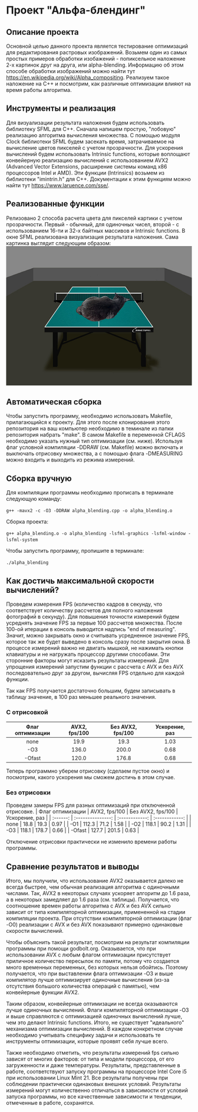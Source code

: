 # Проект "Альфа-блендинг"
## Описание проекта
Основной целью данного проекта является тестирование оптимизаций для редактирования растровых изображений. Возьмем один из самых простых примеров обработки изобажений - попиксельное наложение 2-х картинок друг на друга, или alpha-blending. Информацию об этом способе обработки изображений можно найти тут https://en.wikipedia.org/wiki/Alpha_compositing.
Реализуем такое наложение на С++ и посмотрим, как различные оптимизации влияют на время работы алгоритма.
## Инструменты и реализация
Для визуализации результата наложения будем использовать библиотеку SFML для C++.
Сначала напишем простую, "лобовую" реализацию алгоритма вычисления множества. С помощью модуля Clock библиотеки SFML будем засекать время, затрачиваемое на вычисление цветов пикселей с учетом прозрачности.
Для ускорения вычислений будем использовать Intrinsic functions, которые воплощают конвейерную реализацию вычислений с использованием AVX2 (Advanced Vector Extensions, расширение системы команд x86 процессоров Intel и AMD). Эти функции (Intrinsics) возьмем из библиотеки "imintrin.h" для C++.
Документации к этим функциям можно найти тут https://www.laruence.com/sse/.

## Реализованные функции
Релизовано 2 способа расчета цвета для пикселей картики с учетом прозрачности. Первый - обычный, для одиночных чисел, второй - с использованием 16-ти и 32-х байтных массивов и Intrinsic functions.
В окне SFML реализована визуализация результата наложения.
Сама картинка выглядит следующим образом:
![result_img](./images/result/result.jpg)

## Автоматическая сборка
Чтобы запустить программу, необходимо использовать Makefile, прилагающийся к проекту. Для этого после клонирования этого репозитория на ваш компьютер  необходимо в теминале из папки репозитория набрать "make". В самом Makefile в переменной CFLAGS необходимо указать нужный тип оптимизации (см. ниже). Используя флаг условной компиляции -DDRAW  (см. Makefile) можно включать и выключать отрисовку множества, а с помощью флага -DMEASURING можно входить и выходить из режима измерений.

## Сборка вручную
Для компиляции программы необходимо прописать в терминале следующую команду:

```g++ -mavx2 -c -O3 -DDRAW alpha_blending.cpp -o alpha_blending.o```

Сборка проекта:

```g++ alpha_blending.o -o alpha_blending -lsfml-graphics -lsfml-window -lsfml-system```

Чтобы запустить программу, пропишите в терминале:

```./alpha_blending```

## Как достичь максимальной скорости вычислений? 

Проведем измерения FPS (количество кадров в секунду, что соответствует количеству рассчетов для полного наложения фотографий в секунду). Для повышения точности измерений будем усреднять значение FPS за первые 100 рассчетов множества. После 100-ой итерации в консоль выводится надпись "end of measuring". Значит, можно закрывать окно и считывать усредненное значение FPS, которое так же будет выведено в консоль сразу после закрытия окна.
В процессе измерений важно не двигать мышкой, не нажимать кнопки клавиатуры и не нагружать процессор другими способами. Эти сторонние факторы могут исказить результаты измерений.
Для упрощения измерений запустим функции с рассчета с AVX и без AVX последовательно друг за другом, вычисляя FPS отдельно для каждой функции.

Так как FPS получается достаточно большим, будем записывать в таблицу значение, в 100 раз меньшее реального значения.

### С отрисовкой

| Флаг оптимизации |       AVX2, fps/100    |  Без AVX2, fps/100   | Ускорение, раз |
| :------:         | :---------------:  | :------------:   | :------------: |
|    none          |       19.9         |       19.3       |       1.03     |
|    -O3           |       136.0        |       200.0      |       0.68     |
|   -Ofast         |       120.0        |       176.8      |       0.68     |

Теперь программно уберем отрисовку (сделаем пустое окно) и посмотрим, какого ускорения мы сможем достичь в этом случае. 

### Без отрисовки
Проведем замеры FPS для разных оптимизаций при отключенной отрисовке. 
| Флаг оптимизации |       AVX2, fps/100        |    Без AVX2, fps/100    | Ускорение, раз |
| :------:         | :---------------: | :------------: | :------------: |
|       none       |       18.8        |       19.3     |       0.97     |
|       -O1        |       112.3       |       71.2     |       1.58     |
|       -O2        |       118.1       |       90.2     |       1.31     |
|       -O3        |       118.1       |       178.7    |       0.66     |
|       -Ofast     |       127.7       |       201.5    |       0.63     |

Отключение отрисовки практически не изменило времени работы программы.

## Сравнение результатов и выводы
Итого, мы получили, что использование AVX2 оказывается далеко не всегда быстрее, чем обычная реализация алгоритма с одиночными числами. Так, AVX2 в некоторых случаях ускоряет алгоритм до 1.6 раза, а в некоторых замедляет до 1.6 раза (см. таблицы). Получается, что соотношение времен работы алгоритма с AVX и без AVX сильно зависит от типа компиляторной оптимизации, примененной на стадии компиляции проекта. При отсутствии компиляторной оптимизации (флаг -O0) реализации с AVX и без AVX показывают примерно одинаковые скорости вычислений.

Чтобы объяснить такой результат, посмотрим на результат компиляции программы при помощи godbolt.org. Оказывается, что при использовании AVX с любым флагом оптимизации присутствует приличное количество пересылок по памяти, потому что создается много временных переменных, без которых нельзя обойтись. Поэтому получается, что при выставлении флага оптимизации -O3 и выше компилятор лучше оптимизирует одиночные вычисления (из-за отсутствия большого количества операций с памятью), чем конвейерные функции AVX2.

Таким образом, конвейерные оптимизации не всегда оказываются лучше одиночных вычислений. Флаги компиляторной оптимизации -O3 и выше справляются с оптимизацией одиночных вычислений лучше, чем это делают Intrinsic functions. Итого, не существует "идеального" механизама оптимизации вычислений. В каждом конкретном случае необходимо учитывать специфику задачи и использовать те инструменты оптимизации, которые проявят себя лучше всего.

Также необходимо отметить, что результаты измерений fps сильно зависят от многих факторов: от типа и модели процессора, от его загруженности и даже температуры. Результаты, представленные в работе, соответствуют запуску программы на процессоре Intel Core i5 при использовании Linux Mint 21. Все результаты получены при соблюдении практически одинаковых внешних условий. Результаты измерений могут количественно отличаться в зависимости от условий запуска программы, но все качественные зависимости и тенденции, отмеченные в работе, сохранятся.